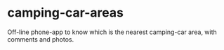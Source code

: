 # camping-car-areas
Off-line phone-app to know which is the nearest camping-car area, with comments and photos.
